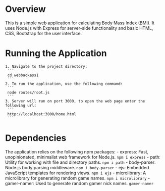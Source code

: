 # Overview

This is a simple web application for calculating Body Mass Index (BMI). It uses Node.js with Express for server-side functionality and basic HTML, CSS, Bootstrap for the user interface.

# Running the Application
    1. Navigate to the project directory:
     ```
     cd webbackass1
     ```
    2. To run the application, use the following command:
     ```
     node routes/root.js
     ```
    3. Server will run on port 3000, to open the web page enter the following url:
     ```
     http://localhost:3000/home.html
     ```
# Dependencies

The application relies on the following npm packages:
    - express: Fast, unopinionated, minimalist web framework for Node.js.
     ```
     npm i express
     ```
    - path: Utility for working with file and directory paths.
     ```
     npm i path
     ```
    - body-parser: Node.js body parsing middleware.
     ```
     npm i body-parser
     ``` 
    - ejs: Embedded JavaScript templates for rendering views.
     ```
     npm i ejs
     ```
    - microlibrary: A microlibrary for generating random game names.
     ```
     npm i microlibrary
     ```
    - gamer-namer: Used to generate random gamer nick names.
     ```
     gamer-namer
     ```
